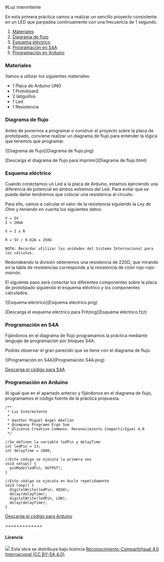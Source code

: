 #Luz intermitente

En esta primera práctica vamos a realizar un sencillo proyecto consistente en un LED que parpadea continuamente con una frecuencia de 1 segundo.

1.	[Materiales](#materiales)
2.	[Diagrama de flujo](#diagrama-de-flujo)
3.	[Esquema eléctrico](#esquema-eléctrico)
4.	[Programación en S4A](#programación-en-s4a)
5.	[Programación en Arduino](#programación-en-arduino)



### Materiales

Vamos a utilizar los siguientes materiales:
- 1 Placa de Arduino UNO
- 1 Protoboard
- 2 latiguillos
- 1 Led
- 1 Resistencia



### Diagrama de flujo

Antes de ponernos a programar o construir el proyecto sobre la placa de prototipado, conviene realizar un diagrama de flujo para entender la lógica que tenemos que programar.

![Diagrama de flujo](Diagrama de flujo.png)

[Descarga el diagrama de flujo para imprimir](Diagrama de flujo.html)



### Esquema eléctrico

Cuando conectamos un Led a la placa de Arduino, estamos ejerciendo una diferencia de potencial en ámbos extremos del Led. Para evitar que se pueda dañar tendremos que colocar una resistencia al circuito. 

Para ello, vamos a calcular el valor de la resistencia siguiendo la *Ley de Ohm* y teniendo en cuenta los siguientes datos:

```
V = 5V
I = 20mA

V = I x R

R = 5V / 0.02A = 250Ω 

NOTA: Recordar utilizar las unidades del Sistema Internacional para los cálculos.

```

Redondeando la división obtenemos una resistencia de 220Ω, que mirando en la tabla de resistencias corresponde a la resistencia de color *rojo-rojo-marrón*.

El siguiente paso será conectar los diferentes componentes sobre la placa de prototipado siguiendo el esquema eléctrico y los componentes calculados.

![Esquema eléctrico](Esquema eléctrico.png)

[Descarga el esquema eléctrico para Fritzing](Esquema eléctrico.fzz)



### Programación en S4A

Fijándonos en el diagrama de flujo programamos la práctica mediante lenguaje de programación por bloques S4A. 

Podrás observar el gran parecido que se tiene con el diagrama de flujo.

![Programación en S4A](Programación S4A.png)

[Descarga el código para S4A](Programación.sb)



### Programación en Arduino

Al igual que en el apartado anterior y fijándonos en el diagrama de flujo, programamos el código fuente de la práctica propuesta.

```
/**
 * Luz Intermitente
 * 
 * @author Miguel Ángel Abellán
 * @company Programo Ergo Sum
 * @license Creative Commons. Reconocimiento CompartirIgual 4.0
 */

//Se definen la variable ledPin y delayTime
int ledPin = 13;
int delayTime = 1000;

//Este código se ejecuta la primera vez
void setup() {
  pinMode(ledPin, OUTPUT);
}

//Este código se ejecuta en bucle repetidamente
void loop() {
  digitalWrite(ledPin, HIGH);
  delay(delayTime);
  digitalWrite(ledPin, LOW);
  delay(delayTime);
}

```

[Descarga el código para Arduino](Programación.ino)




=============

#### Licencia

<img src="http://i.creativecommons.org/l/by-sa/4.0/88x31.png" /> Esta obra se distribuye bajo licencia [Reconocimiento-CompartirIgual 4.0 Internacional (CC BY-SA 4.0)](https://creativecommons.org/licenses/by-sa/4.0/deed.es_ES).
